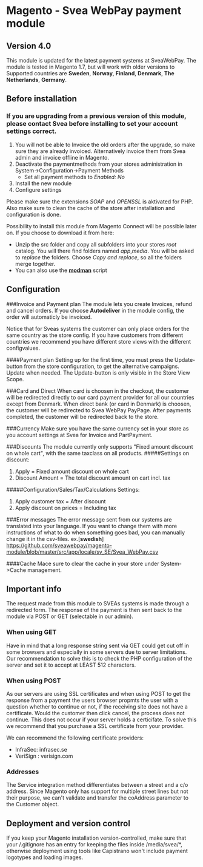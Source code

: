 # Magento - Svea WebPay payment module
## Version 4.0
This module is updated for the latest payment systems at SveaWebPay.
The module is tested in Magento 1.7, but will work with older versions to
Supported countries are
**Sweden**, **Norway**, **Finland**, **Denmark**, **The Netherlands**, **Germany**.

## Before installation
### **If you are upgrading from a previous version of this module, please contact Svea before installing to set your account settings correct.**

1. You will not be able to Invoice the old orders after the upgrade, so make sure they are already invoiced. Alternatively invoice them from Svea admin and invoice offline in Magento.
2. Deactivate the paymentmethods from your stores administration in System->Configuration->Payment Methods
	* Set all payment methods to *Enabled: No*
3. Install the new module
5. Configure settings

Please make sure the extensions *SOAP* and *OPENSSL* is aktivated for PHP. Also make sure to clean the cache of the store after installation and configuration is done.

Possibility to install this module from Magento Connect will be possible later on. If you choose to download it from here:
* Unzip the src folder and copy all subfolders into your stores *root* catalog. You will there find folders named *app*,*media*.
You will be asked to *replace* the folders. Choose *Copy and replace*, so all the folders merge together.
* You can also use the [**modman**](https://github.com/colinmollenhour/modman/wiki/Tutorial) script

## Configuration

###Invoice and Payment plan
The module lets you create Invoices, refund and cancel orders. If you choose **Autodeliver** in the module config, the order will automaticly be invoiced.

Notice that for Sveas systems the customer can only place orders for the same country as the store config.
If you have customers from different countries we recommend you have different store views with the different configvalues.

####Payment plan
Setting up for the first time, you must press the Update-button from the store configuration, to get the alternative campaigns. Update when needed. The Update-button is only visible in the Store View Scope.

###Card and Direct
When card is choosen in the checkout, the customer will be redirected directly to our card payment provider for all our countries except from Denmark.
When direct bank (or card in Denmark) is choosen, the customer will be redirected to Svea WebPay PayPage. After payments completed, the customer will be redirected back to the store.

###Currency
Make sure you have the same currency set in your store as you account settings at Svea for Invoice and PartPayment.

###Discounts
The module currently only supports "Fixed amount discount on whole cart", with the same taxclass on all products.
#####Settings on discount:
1. Apply    =   Fixed amount discount on whole cart
2. Discount Amount   =   The total discount amount on cart incl. tax

#####Configuration/Sales/Tax/Calculations Settings:
1. Apply customer tax = After discount
2. Apply discount on prices = Including tax


###Error messages
The error message sent from our systems are translated into your language. If you want to change them with more instructions of what to do when something goes bad, you can manually change it in the csv-files.
ex.[**swedish**] https://github.com/sveawebpay/magento-module/blob/master/src/app/locale/sv_SE/Svea_WebPay.csv

####Cache
Mace sure to clear the cache in your store under System->Cache management.

## Important info
The request made from this module to SVEAs systems is made through a redirected form.
The response of the payment is then sent back to the module via POST or GET (selectable in our admin).

### When using GET
Have in mind that a long response string sent via GET could get cut off in some browsers and especially in some servers due to server limitations.
Our recommendation to solve this is to check the PHP configuration of the server and set it to accept at LEAST 512 characters.

### When using POST
As our servers are using SSL certificates and when using POST to get the response from a payment the users browser propmts the user with a question whether to continue or not, if the receiving site does not have a certificate.
Would the customer then click cancel, the process does not continue.  This does not occur if your server holds a certicifate. To solve this we recommend that you purchase a SSL certificate from your provider.

We can recommend the following certificate providers:
* InfraSec:  infrasec.se
* VeriSign : verisign.com

### Addresses
The Service integration method differentiates between a street and a c/o address. Since Magento only has support for multiple street lines but not their purpose, we can't validate and transfer the coAddress parameter to the Customer object.

## Deployment and version control
If you keep your Magento installation version-controlled, make sure that your /.gitignore has an entry for keeping the files inside /media/svea/*, otherwise deployment using tools like Capistrano won't include payment logotypes and loading images.

